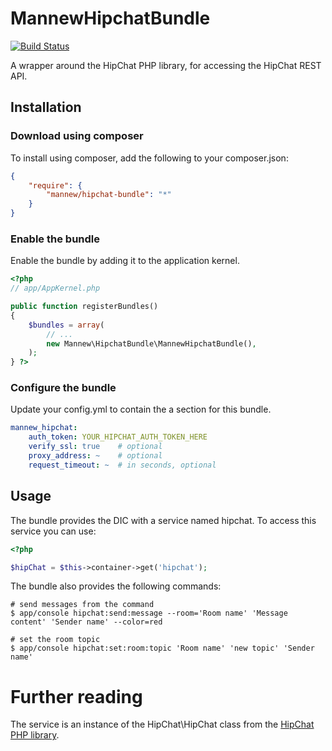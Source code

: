 # MannewHipchatBundle

[![Build Status](https://travis-ci.org/ManneW/HipChatBundle.png?branch=master)](https://travis-ci.org/ManneW/HipChatBundle)

A wrapper around the HipChat PHP library, for accessing the HipChat REST API.

## Installation

### Download using composer

To install using composer, add the following to your composer.json:

```json
{
    "require": {
        "mannew/hipchat-bundle": "*"
    }
}
```

### Enable the bundle

Enable the bundle by adding it to the application kernel.

``` php
<?php
// app/AppKernel.php

public function registerBundles()
{
    $bundles = array(
        // ...
        new Mannew\HipchatBundle\MannewHipchatBundle(),
    );
} ?>
```

### Configure the bundle

Update your config.yml to contain the a section for this bundle.

```yaml
mannew_hipchat:
	auth_token: YOUR_HIPCHAT_AUTH_TOKEN_HERE
	verify_ssl: true    # optional
	proxy_address: ~    # optional
	request_timeout: ~  # in seconds, optional
```

## Usage

The bundle provides the DIC with a service named hipchat. To access this service you can use:

```php
<?php

$hipChat = $this->container->get('hipchat');

```

The bundle also provides the following commands:

	# send messages from the command
	$ app/console hipchat:send:message --room='Room name' 'Message content' 'Sender name' --color=red

	# set the room topic
	$ app/console hipchat:set:room:topic 'Room name' 'new topic' 'Sender name'



# Further reading

The service is an instance of the HipChat\HipChat class from the [HipChat PHP library](https://github.com/hipchat/hipchat-php).
